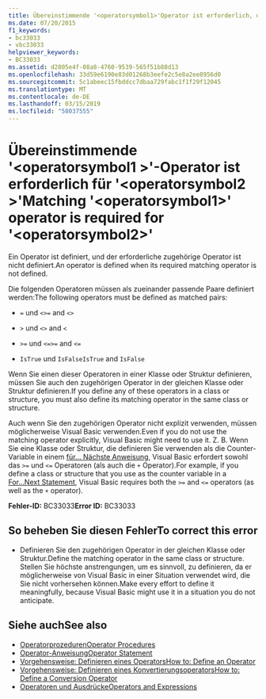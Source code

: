 ```yaml
---
title: Übereinstimmende '<operatorsymbol1>'Operator ist erforderlich, damit'<operatorsymbol2>'
ms.date: 07/20/2015
f1_keywords:
- bc33033
- vbc33033
helpviewer_keywords:
- BC33033
ms.assetid: d2805e4f-08a8-4760-9539-565f51b88d13
ms.openlocfilehash: 33d59e6190e83d01268b3eefe2c5e8a2ee8956d0
ms.sourcegitcommit: 5c1abeec15fbddcc7dbaa729fabc1f1f29f12045
ms.translationtype: MT
ms.contentlocale: de-DE
ms.lasthandoff: 03/15/2019
ms.locfileid: "58037555"
---
```

# <a name="matching-operatorsymbol1-operator-is-required-for-operatorsymbol2"></a><span data-ttu-id="21100-102">Übereinstimmende '\<operatorsymbol1 >'-Operator ist erforderlich für '\<operatorsymbol2 >'</span><span class="sxs-lookup"><span data-stu-id="21100-102">Matching '\<operatorsymbol1>' operator is required for '\<operatorsymbol2>'</span></span>
<span data-ttu-id="21100-103">Ein Operator ist definiert, und der erforderliche zugehörige Operator ist nicht definiert.</span><span class="sxs-lookup"><span data-stu-id="21100-103">An operator is defined when its required matching operator is not defined.</span></span>  
  
 <span data-ttu-id="21100-104">Die folgenden Operatoren müssen als zueinander passende Paare definiert werden:</span><span class="sxs-lookup"><span data-stu-id="21100-104">The following operators must be defined as matched pairs:</span></span>  
  
-   <span data-ttu-id="21100-105">`=` und `<>`</span><span class="sxs-lookup"><span data-stu-id="21100-105">`=` and `<>`</span></span>  
  
-   <span data-ttu-id="21100-106">`>` und `<`</span><span class="sxs-lookup"><span data-stu-id="21100-106">`>` and `<`</span></span>  
  
-   <span data-ttu-id="21100-107">`>=` und `<=`</span><span class="sxs-lookup"><span data-stu-id="21100-107">`>=` and `<=`</span></span>  
  
-   <span data-ttu-id="21100-108">`IsTrue` und `IsFalse`</span><span class="sxs-lookup"><span data-stu-id="21100-108">`IsTrue` and `IsFalse`</span></span>  
  
 <span data-ttu-id="21100-109">Wenn Sie einen dieser Operatoren in einer Klasse oder Struktur definieren, müssen Sie auch den zugehörigen Operator in der gleichen Klasse oder Struktur definieren.</span><span class="sxs-lookup"><span data-stu-id="21100-109">If you define any of these operators in a class or structure, you must also define its matching operator in the same class or structure.</span></span>  
  
 <span data-ttu-id="21100-110">Auch wenn Sie den zugehörigen Operator nicht explizit verwenden, müssen möglicherweise Visual Basic verwenden.</span><span class="sxs-lookup"><span data-stu-id="21100-110">Even if you do not use the matching operator explicitly, Visual Basic might need to use it.</span></span> <span data-ttu-id="21100-111">Z. B. Wenn Sie eine Klasse oder Struktur, die definieren Sie verwenden als die Counter-Variable in einem [für... Nächste Anweisung](../../visual-basic/language-reference/statements/for-next-statement.md), Visual Basic erfordert sowohl das `>=` und `<=` Operatoren (als auch die `+` Operator).</span><span class="sxs-lookup"><span data-stu-id="21100-111">For example, if you define a class or structure that you use as the counter variable in a [For...Next Statement](../../visual-basic/language-reference/statements/for-next-statement.md), Visual Basic requires both the `>=` and `<=` operators (as well as the `+` operator).</span></span>  
  
 <span data-ttu-id="21100-112">**Fehler-ID:** BC33033</span><span class="sxs-lookup"><span data-stu-id="21100-112">**Error ID:** BC33033</span></span>  
  
## <a name="to-correct-this-error"></a><span data-ttu-id="21100-113">So beheben Sie diesen Fehler</span><span class="sxs-lookup"><span data-stu-id="21100-113">To correct this error</span></span>  
  
-   <span data-ttu-id="21100-114">Definieren Sie den zugehörigen Operator in der gleichen Klasse oder Struktur.</span><span class="sxs-lookup"><span data-stu-id="21100-114">Define the matching operator in the same class or structure.</span></span> <span data-ttu-id="21100-115">Stellen Sie höchste anstrengungen, um es sinnvoll, zu definieren, da er möglicherweise von Visual Basic in einer Situation verwendet wird, die Sie nicht vorhersehen können.</span><span class="sxs-lookup"><span data-stu-id="21100-115">Make every effort to define it meaningfully, because Visual Basic might use it in a situation you do not anticipate.</span></span>  
  
## <a name="see-also"></a><span data-ttu-id="21100-116">Siehe auch</span><span class="sxs-lookup"><span data-stu-id="21100-116">See also</span></span>

- [<span data-ttu-id="21100-117">Operatorprozeduren</span><span class="sxs-lookup"><span data-stu-id="21100-117">Operator Procedures</span></span>](../../visual-basic/programming-guide/language-features/procedures/operator-procedures.md)
- [<span data-ttu-id="21100-118">Operator-Anweisung</span><span class="sxs-lookup"><span data-stu-id="21100-118">Operator Statement</span></span>](../../visual-basic/language-reference/statements/operator-statement.md)
- [<span data-ttu-id="21100-119">Vorgehensweise: Definieren eines Operators</span><span class="sxs-lookup"><span data-stu-id="21100-119">How to: Define an Operator</span></span>](../../visual-basic/programming-guide/language-features/procedures/how-to-define-an-operator.md)
- [<span data-ttu-id="21100-120">Vorgehensweise: Definieren eines Konvertierungsoperators</span><span class="sxs-lookup"><span data-stu-id="21100-120">How to: Define a Conversion Operator</span></span>](../../visual-basic/programming-guide/language-features/procedures/how-to-define-a-conversion-operator.md)
- [<span data-ttu-id="21100-121">Operatoren und Ausdrücke</span><span class="sxs-lookup"><span data-stu-id="21100-121">Operators and Expressions</span></span>](../../visual-basic/programming-guide/language-features/operators-and-expressions/index.md)
